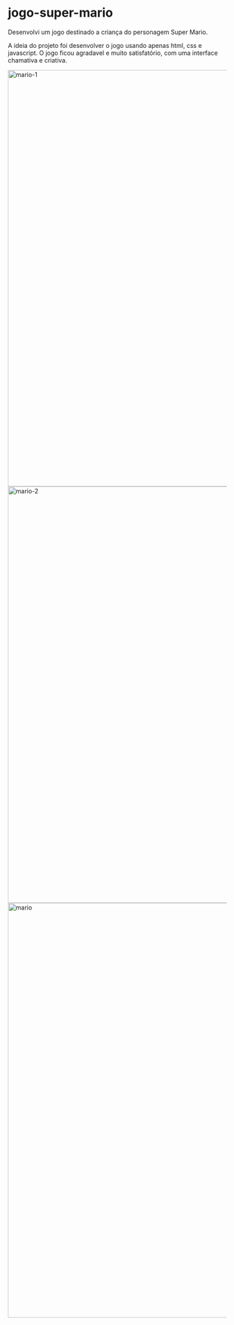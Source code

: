# jogo-super-mario
Desenvolvi um jogo destinado a criança do personagem Super Mario.

A ideia do projeto foi desenvolver o jogo usando apenas html, css e javascript.
O jogo ficou agradavel e muito satisfatório, com uma interface chamativa e criativa.

<img width="959" alt="mario-1" src="https://user-images.githubusercontent.com/75408744/171060435-9ebea881-34f3-4afd-871e-cb90c2de6d75.png">
<br>
<img width="959" alt="mario-2" src="https://user-images.githubusercontent.com/75408744/171060460-91ed0bcc-31f6-41f5-9f0d-60a2a8a6935d.png">
<br>
<img width="955" alt="mario" src="https://user-images.githubusercontent.com/75408744/171060482-50a6203a-e931-4eb2-a538-0706b15509d0.png">
